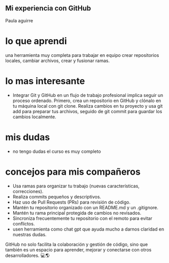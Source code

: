 ## Mi experiencia con GitHub 
Paula aguirre


# lo que aprendi

una herramienta muy completa para trabajar en equipo 
crear repositorios locales, cambiar archivos, crear y fusionar ramas.


# lo mas interesante 
- Integrar Git y GitHub en un flujo de trabajo profesional implica seguir un proceso ordenado. Primero, crea un repositorio en GitHub y clónalo en tu máquina local con git clone. Realiza cambios en tu proyecto y usa git add para preparar tus archivos, seguido de git commit para guardar los cambios localmente.

# mis dudas 
- no tengo dudas el curso es muy completo 


# concejos para mis compañeros 

- Usa ramas para organizar tu trabajo (nuevas características, correcciones).
- Realiza commits pequeños y descriptivos.
- Haz uso de Pull Requests (PRs) para revisión de código.
- Mantén tu repositorio organizado con un README.md y un .gitignore.
- Mantén tu rama principal protegida de cambios no revisados.
- Sincroniza frecuentemente tu repositorio con el remoto para evitar conflictos.
- usen herramienta como chat gpt que ayuda mucho a darnos claridad en nuestras dudas.




GitHub no solo facilita la colaboración y gestión de código, sino que también es un espacio para aprender, mejorar y conectarse con otros desarrolladores. 💻🌎
